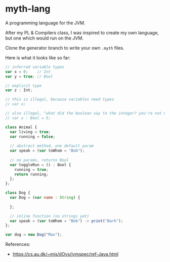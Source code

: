 # myth-lang

A programming language for the JVM.

After my PL & Compilers class, I was inspired to create my own language, but one
which would run on the JVM.

Clone the generator branch to write your own `.myth` files.

Here is what it looks like so far:

```javascript
// inferred variable types
var x = 0;    // Int
var y = true; // Bool

// explicit type
var z : Int;

// this is illegal, because variables need types
// var x;

// also illegal, "what did the boolean say to the integer? you're not my type"
// var x : Bool = 5;

class Animal {
  var living = true;
  var running = false;
  
  // abstract method, one default param
  var speak = (var toWhom = "Bob");
  
  // no params, returns Bool
  var toggleRun = () : Bool {
    running = true;
    return running;
  };
};

class Dog {
  var Dog = (var name : String) {
  
  };

  // inline function (no strings yet)
  var speak = (var toWhom = "Bob") -> print("Bark");
};

var dog = new Dog("Max");
```

References:
* https://cs.au.dk/~mis/dOvs/jvmspec/ref-Java.html
